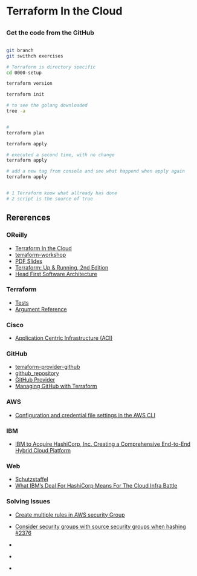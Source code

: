 # Terraform In the Cloud

##

### Get the code from the GitHub
```bash

git branch
git swithch exercises
```


```bash
# Terraform is directory specific
cd 0000-setup

terraform version

terraform init

# to see the golang downloaded
tree -a


# 
terraform plan

terraform apply

# executed a second time, with no change
terraform apply

# add a new tag from console and see what happend when apply again
terraform apply


# 1 Terraform know what allready has done
# 2 script is the source of true

```



## Rererences

### OReilly
- [Terraform In the Cloud](https://learning.oreilly.com/live-events/terraform-in-the-cloud/0636920401407/0642572001786/)
- [terraform-workshop](https://github.com/looselytyped/terraform-workshop)
- [PDF Slides](https://on24static.akamaized.net/event/46/01/19/3/rt/1/documents/resourceList1720545405620/terraformingyourcloud11720545405620.pdf)
- [Terraform: Up & Running, 2nd Edition](https://learning.oreilly.com/library/view/terraform-up/9781492046899/)
- [Head First Software Architecture](https://learning.oreilly.com/library/view/head-first-software/9781098134341/)

### Terraform
- [Tests](https://developer.hashicorp.com/terraform/language/tests)
- [Argument Reference](https://registry.terraform.io/providers/hashicorp/aws/latest/docs/resources/instance#argument-reference)


### Cisco
- [Application Centric Infrastructure (ACI)](https://registry.terraform.io/providers/CiscoDevNet/aci/latest/docs)

### GitHub
- [terraform-provider-github](https://github.com/integrations/terraform-provider-github)
- [github_repository](https://registry.terraform.io/providers/integrations/github/latest/docs/resources/repository)
- [GitHub Provider](https://registry.terraform.io/providers/integrations/github/latest/docs)
- [Managing GitHub with Terraform](https://www.hashicorp.com/blog/managing-github-with-terraform)


### AWS
- [Configuration and credential file settings in the AWS CLI](https://docs.aws.amazon.com/cli/latest/userguide/cli-configure-files.html)

### IBM
- [IBM to Acquire HashiCorp, Inc. Creating a Comprehensive End-to-End Hybrid Cloud Platform](https://newsroom.ibm.com/2024-04-24-IBM-to-Acquire-HashiCorp-Inc-Creating-a-Comprehensive-End-to-End-Hybrid-Cloud-Platform)

### Web
- [Schutzstaffel](https://en.wikipedia.org/wiki/Schutzstaffel)
- [What IBM’s Deal For HashiCorp Means For The Cloud Infra Battle](https://www.forbes.com/sites/rscottraynovich/2024/04/25/what-ibms-deal-for-hashicorp-means-for-the-cloud-infra-battle/)

### Solving Issues
- [Create multiple rules in AWS security Group](https://stackoverflow.com/questions/62575544/create-multiple-rules-in-aws-security-group)
- [Consider security groups with source security groups when hashing #2376](https://github.com/hashicorp/terraform/pull/2376)


- []()
- []()
- []()